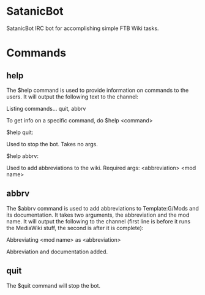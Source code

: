 SatanicBot
==========

SatanicBot IRC bot for accomplishing simple FTB Wiki tasks.

Commands
========

help
----
The $help command is used to provide information on commands to the users. It will output the following text to the channel:

Listing commands... quit, abbrv

To get info on a specific command, do $help \<command\>

$help quit:

Used to stop the bot. Takes no args.

$help abbrv:

Used to add abbreviations to the wiki. Required args: \<abbreviation\> \<mod name\>

abbrv
-----
The $abbrv command is used to add abbreviations to Template:G/Mods and its documentation. It takes two arguments, the abbreviation and the mod name. It will output the following to the channel (first line is before it runs the MediaWiki stuff, the second is after it is complete):

Abbreviating \<mod name\> as \<abbreviation\>

Abbreviation and documentation added.

quit
----
The $quit command will stop the bot.

